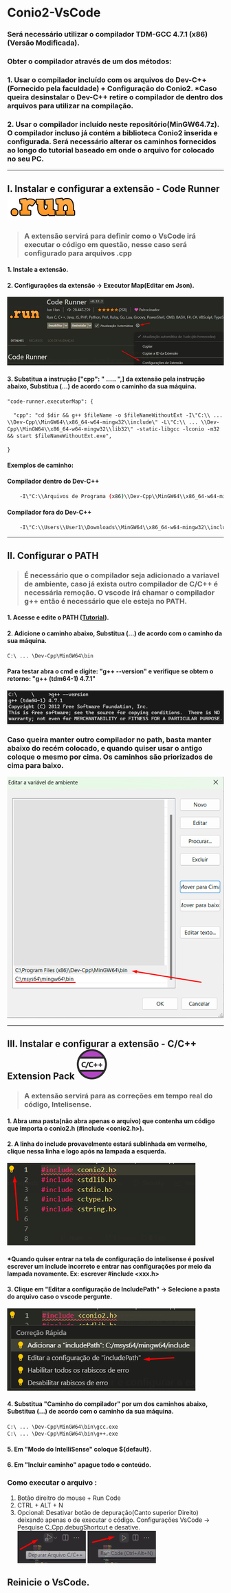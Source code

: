 # Conio2-VsCode
### Será necessário utilizar o compilador TDM-GCC 4.7.1 (x86) (Versão Modificada).
### Obter o compilador através de um dos métodos: 
### 1. Usar o compilador incluído com os arquivos do Dev-C++(Fornecido pela faculdade) + Configuração do Conio2. *Caso queira desinstalar o Dev-C++ retire o compilador de dentro dos arquivos para utilizar na compilação.
### 2. Usar o compilador incluído neste repositório(MinGW64.7z). O compilador incluso já contém a biblioteca Conio2 inserida e configurada. Será necessário alterar os caminhos fornecidos ao longo do tutorial baseado em onde o arquivo for colocado no seu PC.

***

## I. Instalar e configurar a extensão - Code Runner <a href="https://marketplace.visualstudio.com/items?itemName=formulahendry.code-runner"><img src = "https://github.com/mateus-sm/Images/blob/main/CodeRunner.png"></a>
> ### A extensão servirá para definir como o VsCode irá executar o código em questão, nesse caso será configurado para arquivos .cpp
#### 1. Instale a extensão.
#### 2. Configurações da extensão -> Executor Map(Editar em Json).
![Config](https://github.com/mateus-sm/Images/blob/main/Config.png)
#### 3. Substitua a instrução ["cpp": " ..... ",] da extensão pela instrução abaixo, Substitua (...) de acordo com o caminho da sua máquina.

    "code-runner.executorMap": {  

      "cpp": "cd $dir && g++ $fileName -o $fileNameWithoutExt -I\"C:\\ ... \\Dev-Cpp\\MinGW64\\x86_64-w64-mingw32\\include\" -L\"C:\\ ... \\Dev-Cpp\\MinGW64\\x86_64-w64-mingw32\\lib32\" -static-libgcc -lconio -m32 && start $fileNameWithoutExt.exe",  

    }

#### Exemplos de caminho:
#### Compilador dentro do Dev-C++
```bash
    -I\"C:\\Arquivos de Programa (x86)\\Dev-Cpp\\MinGW64\\x86_64-w64-mingw32\\include\"
```
#### Compilador fora do Dev-C++
```bash
    -I\"C:\\Users\\User1\\Downloads\\MinGW64\\x86_64-w64-mingw32\\include\"
```

***
 
## II. Configurar o PATH
> ### É necessário que o compilador seja adicionado a variavel de ambiente, caso já exista outro compilador de C/C++ é necessária remoção. O vscode irá chamar o compilador g++ então é necessário que ele esteja no PATH.
#### 1. Acesse e edite o PATH ([Tutorial](https://www.youtube.com/watch?v=ing2pLCrvxo)).
#### 2. Adicione o caminho abaixo, Substitua (...) de acordo com o caminho da sua máquina.

    C:\ ... \Dev-Cpp\MinGW64\bin

#### Para testar abra o cmd e digite: "g++ --version" e verifique se obtem o retorno: "g++ (tdm64-1) 4.7.1"
![CMD](https://github.com/mateus-sm/Images/blob/main/cmd.png)

### Caso queira manter outro compilador no path, basta manter abaixo do recém colocado, e quando quiser usar o antigo coloque o mesmo por cima. Os caminhos são priorizados de cima para baixo.
![PATH](https://github.com/mateus-sm/Images/blob/main/path.png)

***

## III. Instalar e configurar a extensão - C/C++ Extension Pack <a href="https://marketplace.visualstudio.com/items?itemName=ms-vscode.cpptools-extension-pack"><img src = "https://github.com/mateus-sm/Images/blob/main/C-C%2B%2B.png" width = "70"></a>
> ### A extensão servirá para as correções em tempo real do código, Intelisense.
#### 1. Abra uma pasta(não abra apenas o arquivo) que contenha um código que importa o conio2.h (#include <conio2.h>).
#### 2. A linha do include provavelmente estará sublinhada em vermelho, clique nessa linha e logo após na lampada a esquerda.
![Imagem Demonstração](https://github.com/mateus-sm/Images/blob/main/IncludePath.png) 
#### *Quando quiser entrar na tela de configuração do intelisense é posível escrever um include incorreto e entrar nas configurações por meio da lampada novamente. Ex: escrever #include <xxx.h>
#### 3. Clique em "Editar a configuração de IncludePath" -> Selecione a pasta do arquivo caso o vscode pergunte.
![Imagem Demonstração](https://github.com/mateus-sm/Images/blob/main/IncludePath2.png)
#### 4. Substitua "Caminho do compilador" por um dos caminhos abaixo, Substitua (...) de acordo com o caminho da sua máquina.

    C:\ ... \Dev-Cpp\MinGW64\bin\gcc.exe 
    C:\ ... \Dev-Cpp\MinGW64\bin\g++.exe 
    
 #### 5. Em "Modo do IntelliSense" coloque ${default}.
 #### 6. Em "Incluir caminho" apague todo o conteúdo.


 ### Como executar o arquivo : 
1. Botão direitro do mouse + Run Code  
2. CTRL + ALT + N
3. Opcional: Desativar botão de depuração(Canto superior Direito) deixando apenas o de executar o código.
   Configurações VsCode -> Pesquise C_Cpp.debugShortcut e desative.  
 ![RunA](https://github.com/mateus-sm/Images/blob/main/RunA.png)
 ![RunB](https://github.com/mateus-sm/Images/blob/main/RunB.png)
 
 ## Reinicie o VsCode.
